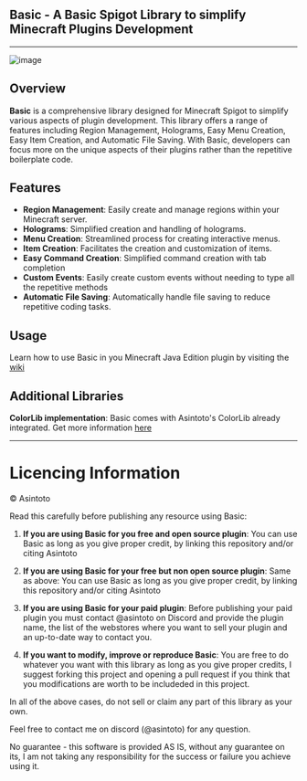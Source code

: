 ## Basic - A Basic Spigot Library to simplify Minecraft Plugins Development

***

![image](https://github.com/user-attachments/assets/62ec8b56-a918-4589-9da0-ed33a2d9bb0a)





## Overview

**Basic** is a comprehensive library designed for Minecraft Spigot to simplify various aspects of plugin development. This library offers a range of features including Region Management, Holograms, Easy Menu Creation, Easy Item Creation, and Automatic File Saving. With Basic, developers can focus more on the unique aspects of their plugins rather than the repetitive boilerplate code.

## Features

- **Region Management**: Easily create and manage regions within your Minecraft server.
- **Holograms**: Simplified creation and handling of holograms.
- **Menu Creation**: Streamlined process for creating interactive menus.
- **Item Creation**: Facilitates the creation and customization of items.
- **Easy Command Creation**: Simplified command creation with tab completion
- **Custom Events**: Easily create custom events without needing to type all the repetitive methods
- **Automatic File Saving**: Automatically handle file saving to reduce repetitive coding tasks.


## Usage

Learn how to use Basic in you Minecraft Java Edition plugin by visiting the [wiki](https://github.com/Asintotoo/Basic/wiki/)

## Additional Libraries

**ColorLib implementation**: Basic comes with Asintoto's ColorLib already integrated. Get more information [here](https://github.com/Asintotoo/ColorLib)

***
# Licencing Information

© Asintoto

Read this carefully before publishing any resource using Basic:

1) **If you are using Basic for you free and open source plugin**: You can use Basic as long as you give proper credit, by linking this repository and/or citing Asintoto

2) **If you are using Basic for your free but non open source plugin**: Same as above: You can use Basic as long as you give proper credit, by linking this repository and/or citing Asintoto

3) **If you are using Basic for your paid plugin**: Before publishing your paid plugin you must contact @asintoto on Discord and provide the plugin name, the list of the webstores where you want to sell your plugin and an up-to-date way to contact you.

4) **If you want to modify, improve or reproduce Basic**: You are free to do whatever you want with this library as long as you give proper credits, I suggest forking this project and opening a pull request if you think that you modifications are worth to be includeded in this project.

In all of the above cases, do not sell or claim any part of this library as your own.

Feel free to contact me on discord (@asintoto) for any question.

No guarantee - this software is provided AS IS, without any guarantee on its, I am not
taking any responsibility for the success or failure you achieve using it.
